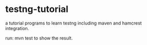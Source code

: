 testng-tutorial
===============

a tutorial programs to learn testng including maven and hamcrest integration.

run: mvn test to show the result.
